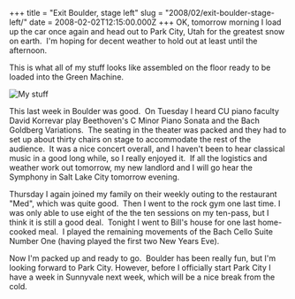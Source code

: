 +++
title = "Exit Boulder, stage left"
slug = "2008/02/exit-boulder-stage-left/"
date = 2008-02-02T12:15:00.000Z
+++
OK, tomorrow morning I load up the car once again and head out to Park City, Utah for the greatest snow on earth.  I'm hoping for decent weather to hold out at least until the afternoon.

This is what all of my stuff looks like assembled on the floor ready to be loaded into the Green Machine.

![My stuff](/photos/boulder_2007/80_stuff.jpg)

This last week in Boulder was good.  On Tuesday I heard CU piano faculty David Korrevar play Beethoven's C Minor Piano Sonata and the Bach Goldberg Variations.  The seating in the theater was packed and they had to set up about thirty chairs on stage to accommodate the rest of the audience.  It was a nice concert overall, and I haven't been to hear classical music in a good long while, so I really enjoyed it.  If all the logistics and weather work out tomorrow, my new landlord and I will go hear the Symphony in Salt Lake City tomorrow evening.

Thursday I again joined my family on their weekly outing to the restaurant "Med", which was quite good.  Then I went to the rock gym one last time. I was only able to use eight of the the ten sessions on my ten-pass, but I think it is still a good deal.  Tonight I went to Bill's house for one last home-cooked meal.  I played the remaining movements of the Bach Cello Suite Number One (having played the first two New Years Eve).

Now I'm packed up and ready to go.  Boulder has been really fun, but I'm looking forward to Park City. However, before I officially start Park City I have a week in Sunnyvale next week, which will be a nice break from the cold.